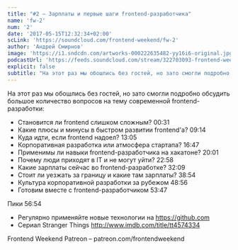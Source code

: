 ```yaml
---
title: "#2 – Зарплаты и первые шаги frontend-разработчика"
name: 'fw-2'
num: '2'
date: '2017-05-15T12:32:34+02:00'
scLink: 'https://soundcloud.com/frontend-weekend/fw-2'
author: 'Андрей Смирнов'
image: 'https://i1.sndcdn.com/artworks-000222635482-yy16i6-original.jpg'
podcastUrl: 'https://feeds.soundcloud.com/stream/322703093-frontend-weekend-fw-2.m4a'
explicit: false
subtitle: "На этот раз мы обошлись без гостей, но зато смогли подробно обсудить большое количество вопросов на тему современной frontend-разработки:"
---
```

На этот раз мы обошлись без гостей, но зато смогли подробно обсудить большое количество вопросов на тему современной frontend-разработки:

- Становится ли frontend слишком сложным? <timecode sec="31">00:31</timecode>
- Какие плюсы и минусы в быстром развитии frontend'а? <timecode sec="554">09:14</timecode>
- Куда идти, если frontend надоел? <timecode sec="785">13:05</timecode>
- Корпоративная разработка или атмосфера стартапа? <timecode sec="1007">16:47</timecode>
- Применимы ли навыки frontend-разработчика на хакатоне? <timecode sec="1201">20:01</timecode>
- Почему люди приходят в IT и не могут уйти? <timecode sec="1378">22:58</timecode>
- Какие зарплаты сейчас во frontend-разработке? <timecode sec="1929">32:09</timecode>
- Стоит ли уезжать за границу и какие там зарплаты? <timecode sec="2334">38:54</timecode>
- Культура корпоративной разработки за рубежом <timecode sec="2936">48:56</timecode>
- Готовим вместе с frontend-разработчиком <timecode sec="3227">53:47</timecode>

Пики <timecode sec="3414">56:54</timecode>
- Регулярно применяйте новые технологии на https://github.com
- Сериал Stranger Things http://www.imdb.com/title/tt4574334

Frontend Weekend Patreon – patreon.com/frontendweekend